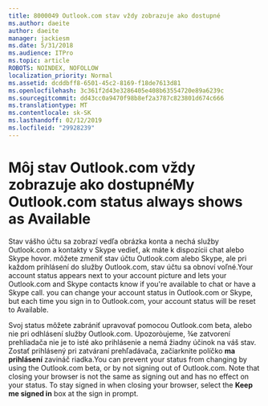 ```yaml
---
title: 8000049 Outlook.com stav vždy zobrazuje ako dostupné
ms.author: daeite
author: daeite
manager: jackiesm
ms.date: 5/31/2018
ms.audience: ITPro
ms.topic: article
ROBOTS: NOINDEX, NOFOLLOW
localization_priority: Normal
ms.assetid: dcddbff8-6501-45c2-8169-f18de7613d81
ms.openlocfilehash: 3c361f2d43e3286405e408b63554720e89a6239c
ms.sourcegitcommit: dd43cc0a9470f98b8ef2a3787c823801d674c666
ms.translationtype: MT
ms.contentlocale: sk-SK
ms.lasthandoff: 02/12/2019
ms.locfileid: "29928239"
---
```

# <a name="my-outlookcom-status-always-shows-as-available"></a><span data-ttu-id="6e216-102">Môj stav Outlook.com vždy zobrazuje ako dostupné</span><span class="sxs-lookup"><span data-stu-id="6e216-102">My Outlook.com status always shows as Available</span></span>

<span data-ttu-id="6e216-p101">Stav vášho účtu sa zobrazí vedľa obrázka konta a nechá služby Outlook.com a kontakty v Skype vedieť, ak máte k dispozícii chat alebo Skype hovor. môžete zmeniť stav účtu Outlook.com alebo Skype, ale pri každom prihlásení do služby Outlook.com, stav účtu sa obnoví voľné.</span><span class="sxs-lookup"><span data-stu-id="6e216-p101">Your account status appears next to your account picture and lets your Outlook.com and Skype contacts know if you're available to chat or have a Skype call. you can change your account status in Outlook.com or Skype, but each time you sign in to Outlook.com, your account status will be reset to Available.</span></span>
  
<span data-ttu-id="6e216-p102">Svoj status môžete zabrániť upravovať pomocou Outlook.com beta, alebo nie pri odhlásení služby Outlook.com. Upozoròujeme, ¾e zatvorení prehliadača nie je to isté ako prihlásenie a nemá žiadny účinok na váš stav. Zostať prihlásený pri zatváraní prehľadávača, začiarknite políčko **ma prihlásení** zavináč riadka.</span><span class="sxs-lookup"><span data-stu-id="6e216-p102">You can prevent your status from changing by using the Outlook.com beta, or by not signing out of Outlook.com. Note that closing your browser is not the same as signing out and has no effect on your status. To stay signed in when closing your browser, select the **Keep me signed in** box at the sign in prompt.</span></span> 
  

